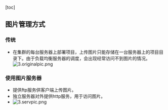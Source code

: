 [toc]
## 图片管理方式 ##
### 传统 ###
- 在集群的每台服务器上部署项目，上传图片只能存储在一台服务器上的项目目录下。由于负载均衡服务器的调度，会出现经常访问不到图片的情况。<br>![3.originalpic.png](http://img.blog.csdn.net/20180311125247239)


### 使用图片服务器 ###
- 提供ftp服务供客户端上传图片。
- 独立服务器对外提供http服务，用于访问图片。
- ![3.servpic.png](http://img.blog.csdn.net/20180311125507240)
